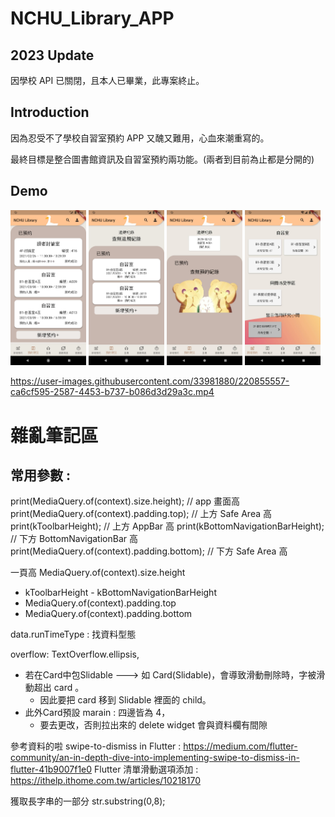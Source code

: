 # NCHU_Library_APP

## 2023 Update

因學校 API 已關閉，且本人已畢業，此專案終止。

## Introduction

因為忍受不了學校自習室預約 APP 又醜又難用，心血來潮重寫的。

最終目標是整合圖書館資訊及自習室預約兩功能。(兩者到目前為止都是分開的)


## Demo


<p float="left">
<img src="./demoPic/0.png"  width="24%">
<img src="./demoPic/1.png"  width="24%">
<img src="./demoPic/2.png"  width="24%">
<img src="./demoPic/3.png"  width="24%">
</p>



https://user-images.githubusercontent.com/33981880/220855557-ca6cf595-2587-4453-b737-b086d3d29a3c.mp4



# 雜亂筆記區
## 常用參數 : 
print(MediaQuery.of(context).size.height);      // app 畫面高
print(MediaQuery.of(context).padding.top);      // 上方 Safe Area 高
print(kToolbarHeight);                          // 上方 AppBar 高
print(kBottomNavigationBarHeight);              // 下方 BottomNavigationBar 高
print(MediaQuery.of(context).padding.bottom);   // 下方 Safe Area 高

一頁高
MediaQuery.of(context).size.height
- kToolbarHeight - kBottomNavigationBarHeight
- MediaQuery.of(context).padding.top
- MediaQuery.of(context).padding.bottom


data.runTimeType : 找資料型態

overflow: TextOverflow.ellipsis,

* 若在Card中包Slidable ---> 如 Card(Slidable)，會導致滑動刪除時，字被滑動超出 card 。
    * 因此要把 card 移到 Slidable 裡面的 child。
* 此外Card預設 marain : 四邊皆為 4，
    * 要去更改，否則拉出來的 delete widget 會與資料欄有間隙
    
參考資料的啦
swipe-to-dismiss in Flutter : 
https://medium.com/flutter-community/an-in-depth-dive-into-implementing-swipe-to-dismiss-in-flutter-41b9007f1e0
Flutter 清單滑動選項添加 : 
https://ithelp.ithome.com.tw/articles/10218170

獲取長字串的一部分
str.substring(0,8); 


<!--
測試API範例格式
final String host = 'http://140.120.80.35/APPAPI/GetDemeritList.aspx?sid=1efc3c997d5dcf978a8a&authid=9a1fd4&restype=json';
List datas;
getData() async{
await http.get(host).then((response){
  datas = jsonDecode(response.body);
});
print(datas);
}

2021/02/23
sid 
4686c4ed451ed065043f
authid 
ff5962
-->
